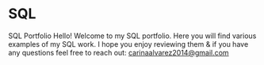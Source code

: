 # SQL
SQL Portfolio
Hello! Welcome to my SQL portfolio. Here you will find various examples of my SQL work. I hope you enjoy reviewing them & if you have any questions feel free to reach out: carinaalvarez2014@gmail.com
